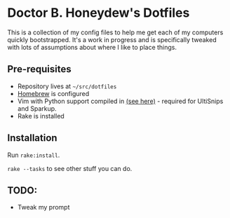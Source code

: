 # Doctor B. Honeydew's Dotfiles

This is a collection of my config files to help me get each of my
computers quickly bootstrapped. It's a work in progress and is
specifically tweaked with lots of assumptions about where I like
to place things.

## Pre-requisites

* Repository lives at `~/src/dotfiles`
* [Homebrew](http://mxcl.github.com/homebrew/) is configured
* Vim with Python support compiled in [(see here)](http://www.andrewvos.com/2011/07/23/upgrading-vim-on-os-x-with-homebrew/) - required for UltiSnips and Sparkup.
* Rake is installed

## Installation

Run `rake:install`.

`rake --tasks` to see other stuff you can do.

## TODO:

* Tweak my prompt
